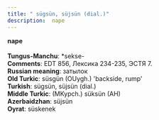 ```yaml
---
title: " sügsün, süjsün (dial.)"
description:  nape
---
```

<p data-pagefind-weight="0.5">
<strong> nape</strong><br><br>
<strong>Tungus-Manchu</strong>:  *sekse-<br>
<strong>Comments</strong>:  EDT 856, Лексика 234-235, ЭСТЯ 7.<br>
<strong>Russian meaning</strong>:  затылок<br>
<strong>Old Turkic</strong>:  süsgün (OUygh.) 'backside, rump'<br>
<strong>Turkish</strong>:  sügsün, süjsün (dial.)<br>
<strong>Middle Turkic</strong>:  (MKypch.) süksün (AH)<br>
<strong>Azerbaidzhan</strong>:  süjsün<br>
<strong>Oyrat</strong>:  süskenek<br>

</p>
